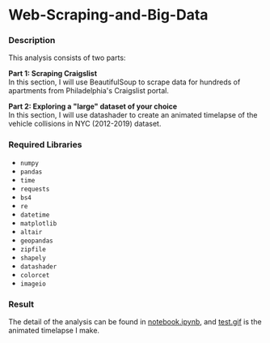# Web-Scraping-and-Big-Data

### Description
This analysis consists of two parts:

**Part 1: Scraping Craigslist**<br>
In this section, I will use BeautifulSoup to scrape data for hundreds of apartments from Philadelphia's Craigslist portal.

**Part 2: Exploring a "large" dataset of your choice**<br>
In this section, I will use datashader to create an animated timelapse of the vehicle collisions in NYC (2012-2019) dataset.

### Required Libraries
- `numpy`
- `pandas`
- `time`
- `requests`
- `bs4`
- `re`
- `datetime`
- `matplotlib`
- `altair`
- `geopandas`
- `zipfile`
- `shapely`
- `datashader`
- `colorcet`
- `imageio`

### Result
The detail of the analysis can be found in [notebook.ipynb](https://github.com/makwingchi/Web-Scraping-and-Big-Data/blob/master/notebook.ipynb), and [test.gif](https://github.com/makwingchi/Web-Scraping-and-Big-Data/blob/master/test.gif) is the animated timelapse I make.
